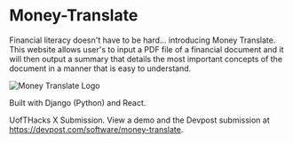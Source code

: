 # Money-Translate
Financial literacy doesn't have to be hard... introducing Money Translate. This website allows user's to input a PDF file of a financial document and it will then output a summary that details the most important concepts of the document in a manner that is easy to understand.

![Money Translate Logo](https://github.com/NigelLobo/UofTHacks-X/blob/main/moneytranslate/media/logo.png)


Built with Django (Python) and React. 

UofTHacks X Submission. View a demo and the Devpost submission at https://devpost.com/software/money-translate. 

